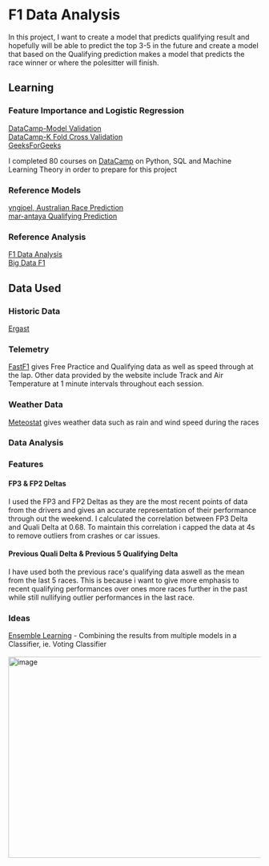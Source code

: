 # F1 Data Analysis
In this project, I want to create a model that predicts qualifying result and hopefully will be able to predict the top 3-5 in the future and create a model that based on the Qualifying prediction makes a model that predicts the race winner or where the polesitter will finish.
## Learning
### Feature Importance and Logistic Regression
[DataCamp-Model Validation](https://campus.datacamp.com/courses/model-validation-in-python/cross-validation?ex=4) <br>
[DataCamp-K Fold Cross Validation](https://www.datacamp.com/tutorial/k-fold-cross-validation) <br>
[GeeksForGeeks](https://www.geeksforgeeks.org/machine-learning/understanding-feature-importance-in-logistic-regression-models/)

I completed 80 courses on [DataCamp](https://www.datacamp.com/portfolio/JamieWoodward?view=true) on Python, SQL and Machine Learning Theory in order to prepare for this project

### Reference Models
[yngjoel, Australian Race Prediction](https://github.com/yngjoel/F1_Australian_Prediction_Model/tree/main) <br>
[mar-antaya Qualifying Prediction](https://github.com/mar-antaya/2025_f1_predictions)


### Reference Analysis
[F1 Data Analysis](https://x.com/fdataanalysis?lang=en)<br>
[Big Data F1](https://www.bigdataf1.com)

## Data Used
### Historic Data
[Ergast](https://api.jolpi.ca/ergast/)

### Telemetry
[FastF1](https://docs.fastf1.dev) gives Free Practice and Qualifying data as well as speed through at the lap. Other data provided by the website include Track and Air Temperature at 1 minute intervals throughout each session.

### Weather Data
[Meteostat](https://meteostat.net/en/) gives weather data such as rain and wind speed during the races

### Data Analysis 

### Features

#### FP3 & FP2 Deltas
I used the FP3 and FP2 Deltas as they are the most recent points of data from the drivers and gives an accurate representation of their performance through out the weekend. I calculated the correlation between FP3 Delta and Quali Delta at 0.68. To maintain this correlation i capped the data at 4s to remove outliers from crashes or car issues. 

#### Previous Quali Delta & Previous 5 Qualifying Delta
I have used both the previous race's qualifying data aswell as the mean from the last 5 races. This is because i want to give more emphasis to recent qualifying performances over ones more races further in the past while still nullifying outlier performances in the last race. 

### Ideas
[Ensemble Learning](https://www.geeksforgeeks.org/machine-learning/a-comprehensive-guide-to-ensemble-learning) - Combining the results from multiple models in a Classifier, ie. Voting Classifier <br>
<br>
<img width="800" height="401" alt="image" src="https://github.com/user-attachments/assets/c5e426c2-1c6d-4101-b46f-bc745f2d04f1" />
